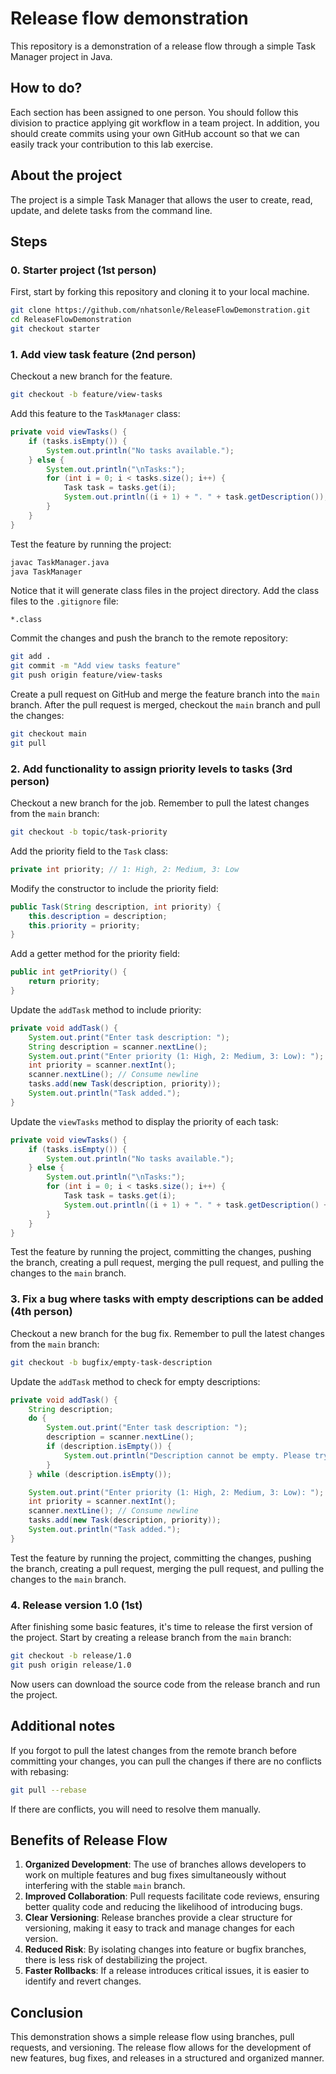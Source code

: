 # Release flow demonstration
This repository is a demonstration of a release flow through a simple Task Manager project in Java.

## How to do?
Each section has been assigned to one person. You should follow this division to practice applying git workflow in a team project. In addition, you should create commits using your own GitHub account so that we can easily track your contribution to this lab exercise.

## About the project
The project is a simple Task Manager that allows the user to create, read, update, and delete tasks from the command line.

## Steps

### 0. Starter project (1st person)
First, start by forking this repository and cloning it to your local machine.
```bash
git clone https://github.com/nhatsonle/ReleaseFlowDemonstration.git
cd ReleaseFlowDemonstration
git checkout starter
```

### 1. Add view task feature (2nd person)

Checkout a new branch for the feature.
```bash
git checkout -b feature/view-tasks
```

Add this feature to the `TaskManager` class:
```java
private void viewTasks() {
    if (tasks.isEmpty()) {
        System.out.println("No tasks available.");
    } else {
        System.out.println("\nTasks:");
        for (int i = 0; i < tasks.size(); i++) {
            Task task = tasks.get(i);
            System.out.println((i + 1) + ". " + task.getDescription());
        }
    }
}
```

Test the feature by running the project:
```bash
javac TaskManager.java
java TaskManager
```

Notice that it will generate class files in the project directory. Add the class files to the `.gitignore` file:
```
*.class
```

Commit the changes and push the branch to the remote repository:
```bash
git add .
git commit -m "Add view tasks feature"
git push origin feature/view-tasks
```

Create a pull request on GitHub and merge the feature branch into the `main` branch. After the pull request is merged, checkout the `main` branch and pull the changes:
```bash
git checkout main
git pull
```

### 2. Add functionality to assign priority levels to tasks (3rd person)

Checkout a new branch for the job. Remember to pull the latest changes from the `main` branch:
```bash
git checkout -b topic/task-priority
```

Add the priority field to the `Task` class:
```java
private int priority; // 1: High, 2: Medium, 3: Low
```

Modify the constructor to include the priority field:
```java
public Task(String description, int priority) {
    this.description = description;
    this.priority = priority;
}
```

Add a getter method for the priority field:
```java
public int getPriority() {
    return priority;
}
```

Update the `addTask` method to include priority:
```java
private void addTask() {
    System.out.print("Enter task description: ");
    String description = scanner.nextLine();
    System.out.print("Enter priority (1: High, 2: Medium, 3: Low): ");
    int priority = scanner.nextInt();
    scanner.nextLine(); // Consume newline
    tasks.add(new Task(description, priority));
    System.out.println("Task added.");
}
```

Update the `viewTasks` method to display the priority of each task:
```java
private void viewTasks() {
    if (tasks.isEmpty()) {
        System.out.println("No tasks available.");
    } else {
        System.out.println("\nTasks:");
        for (int i = 0; i < tasks.size(); i++) {
            Task task = tasks.get(i);
            System.out.println((i + 1) + ". " + task.getDescription() + " (Priority: " + task.getPriority() + ")");
        }
    }
}
```

Test the feature by running the project, committing the changes, pushing the branch, creating a pull request, merging the pull request, and pulling the changes to the `main` branch.

### 3. Fix a bug where tasks with empty descriptions can be added (4th person)

Checkout a new branch for the bug fix. Remember to pull the latest changes from the `main` branch:
```bash
git checkout -b bugfix/empty-task-description
```

Update the `addTask` method to check for empty descriptions:
```java
private void addTask() {
    String description;
    do {
        System.out.print("Enter task description: ");
        description = scanner.nextLine();
        if (description.isEmpty()) {
            System.out.println("Description cannot be empty. Please try again.");
        }
    } while (description.isEmpty());

    System.out.print("Enter priority (1: High, 2: Medium, 3: Low): ");
    int priority = scanner.nextInt();
    scanner.nextLine(); // Consume newline
    tasks.add(new Task(description, priority));
    System.out.println("Task added.");
}
```

Test the feature by running the project, committing the changes, pushing the branch, creating a pull request, merging the pull request, and pulling the changes to the `main` branch.

### 4. Release version 1.0 (1st)

After finishing some basic features, it's time to release the first version of the project. Start by creating a release branch from the `main` branch:
```bash
git checkout -b release/1.0
git push origin release/1.0
```

Now users can download the source code from the release branch and run the project.

## Additional notes
If you forgot to pull the latest changes from the remote branch before committing your changes, you can pull the changes if there are no conflicts with rebasing:
```bash
git pull --rebase
```

If there are conflicts, you will need to resolve them manually.

## Benefits of Release Flow

1. **Organized Development**: The use of branches allows developers to work on multiple features and bug fixes simultaneously without interfering with the stable `main` branch.
2. **Improved Collaboration**: Pull requests facilitate code reviews, ensuring better quality code and reducing the likelihood of introducing bugs.
3. **Clear Versioning**: Release branches provide a clear structure for versioning, making it easy to track and manage changes for each version.
4. **Reduced Risk**: By isolating changes into feature or bugfix branches, there is less risk of destabilizing the project.
5. **Faster Rollbacks**: If a release introduces critical issues, it is easier to identify and revert changes.

## Conclusion
This demonstration shows a simple release flow using branches, pull requests, and versioning. The release flow allows for the development of new features, bug fixes, and releases in a structured and organized manner.



